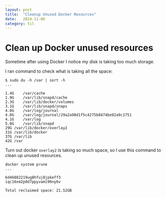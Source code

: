 ```yaml
---
layout: post
title:  "Cleanup Unused Docker Resources"
date:   2024-11-06
category: til
---
```

# Clean up Docker unused resources
Sometime after using Docker I notice my disk is taking too much storage.

I ran command to check what is taking all the space:
```
$ sudo du -h /var | sort -h
...

1.4G	/var/cache
1.9G	/var/lib/snapd/cache
2.3G	/var/lib/docker/volumes
3.1G	/var/lib/snapd/snaps
4.0G	/var/log/journal
4.0G	/var/log/journal/29a2a98d1f5c4275b8474be92a9c1751
4.1G	/var/log
5.8G	/var/lib/snapd
29G	/var/lib/docker/overlay2
31G	/var/lib/docker
37G	/var/lib
42G	/var
```

Turn out docker `overlay2` is taking so much space, so I use this command to clean up unused resources.
```
docker system prune
...

6d46882219ug8hfuj8jpkeff3
iqc16xm2p8d7ppyvami96ny6v

Total reclaimed space: 21.52GB
```
